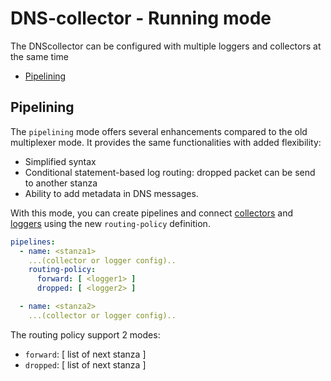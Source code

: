 # DNS-collector - Running mode

The DNScollector can be configured with multiple loggers and collectors at the same time

- [Pipelining](#pipelining)

## Pipelining

The `pipelining` mode offers several enhancements compared to the old multiplexer mode. 
It provides the same functionalities with added flexibility:

- Simplified syntax
- Conditional statement-based log routing: dropped packet can be send to another stanza
- Ability to add metadata in DNS messages.

With this mode, you can create pipelines and connect [collectors](./collectors.md) and [loggers](./loggers.md) using the new `routing-policy` definition.

```yaml
pipelines:
  - name: <stanza1>
    ...(collector or logger config)..
    routing-policy:
      forward: [ <logger1> ]
      dropped: [ <logger2> ]

  - name: <stanza2>
    ...(collector or logger config)..
```

The routing policy support 2 modes:
- `forward`: [ list of next stanza ]
- `dropped`: [ list of next stanza ]
